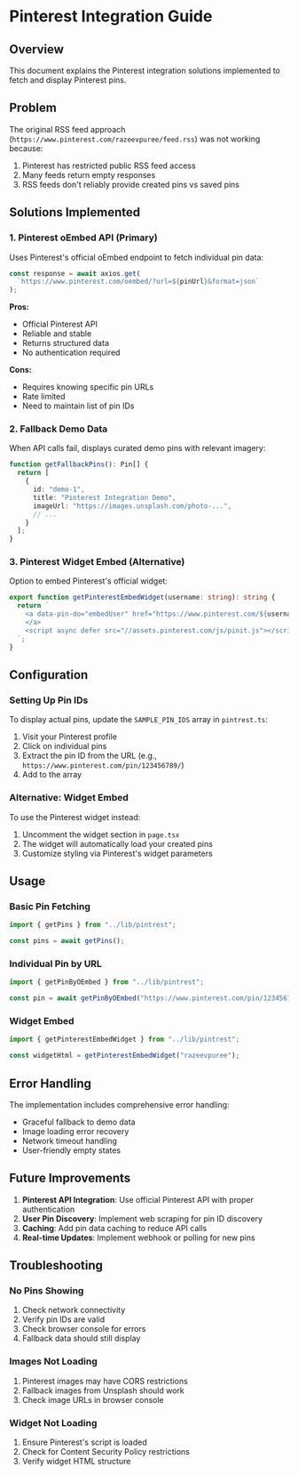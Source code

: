 # Pinterest Integration Guide

## Overview
This document explains the Pinterest integration solutions implemented to fetch and display Pinterest pins.

## Problem
The original RSS feed approach (`https://www.pinterest.com/razeevpuree/feed.rss`) was not working because:
1. Pinterest has restricted public RSS feed access
2. Many feeds return empty responses
3. RSS feeds don't reliably provide created pins vs saved pins

## Solutions Implemented

### 1. Pinterest oEmbed API (Primary)
Uses Pinterest's official oEmbed endpoint to fetch individual pin data:
```typescript
const response = await axios.get(
  `https://www.pinterest.com/oembed/?url=${pinUrl}&format=json`
);
```

**Pros:**
- Official Pinterest API
- Reliable and stable
- Returns structured data
- No authentication required

**Cons:**
- Requires knowing specific pin URLs
- Rate limited
- Need to maintain list of pin IDs

### 2. Fallback Demo Data
When API calls fail, displays curated demo pins with relevant imagery:
```typescript
function getFallbackPins(): Pin[] {
  return [
    {
      id: "demo-1",
      title: "Pinterest Integration Demo",
      imageUrl: "https://images.unsplash.com/photo-...",
      // ...
    }
  ];
}
```

### 3. Pinterest Widget Embed (Alternative)
Option to embed Pinterest's official widget:
```typescript
export function getPinterestEmbedWidget(username: string): string {
  return `
    <a data-pin-do="embedUser" href="https://www.pinterest.com/${username}/_created/">
    </a>
    <script async defer src="//assets.pinterest.com/js/pinit.js"></script>
  `;
}
```

## Configuration

### Setting Up Pin IDs
To display actual pins, update the `SAMPLE_PIN_IDS` array in `pintrest.ts`:
1. Visit your Pinterest profile
2. Click on individual pins
3. Extract the pin ID from the URL (e.g., `https://www.pinterest.com/pin/123456789/`)
4. Add to the array

### Alternative: Widget Embed
To use the Pinterest widget instead:
1. Uncomment the widget section in `page.tsx`
2. The widget will automatically load your created pins
3. Customize styling via Pinterest's widget parameters

## Usage

### Basic Pin Fetching
```typescript
import { getPins } from "../lib/pintrest";

const pins = await getPins();
```

### Individual Pin by URL
```typescript
import { getPinByOEmbed } from "../lib/pintrest";

const pin = await getPinByOEmbed("https://www.pinterest.com/pin/123456789/");
```

### Widget Embed
```typescript
import { getPinterestEmbedWidget } from "../lib/pintrest";

const widgetHtml = getPinterestEmbedWidget("razeevpuree");
```

## Error Handling
The implementation includes comprehensive error handling:
- Graceful fallback to demo data
- Image loading error recovery
- Network timeout handling
- User-friendly empty states

## Future Improvements
1. **Pinterest API Integration**: Use official Pinterest API with proper authentication
2. **User Pin Discovery**: Implement web scraping for pin ID discovery
3. **Caching**: Add pin data caching to reduce API calls
4. **Real-time Updates**: Implement webhook or polling for new pins

## Troubleshooting

### No Pins Showing
1. Check network connectivity
2. Verify pin IDs are valid
3. Check browser console for errors
4. Fallback data should still display

### Images Not Loading
1. Pinterest images may have CORS restrictions
2. Fallback images from Unsplash should work
3. Check image URLs in browser console

### Widget Not Loading
1. Ensure Pinterest's script is loaded
2. Check for Content Security Policy restrictions
3. Verify widget HTML structure
